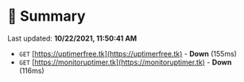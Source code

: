 # 📖 Summary
Last updated: **10/22/2021, 11:50:41 AM**

- `GET` [https://uptimerfree.tk](https://uptimerfree.tk) - **Down** (155ms)
- `GET` [https://monitoruptimer.tk](https://monitoruptimer.tk) - **Down** (116ms)
